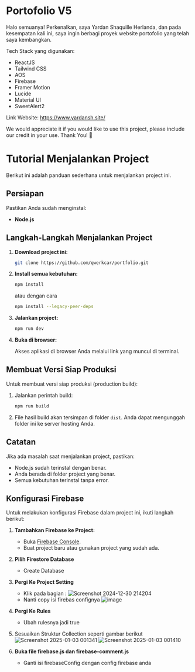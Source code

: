 # Portofolio V5
Halo semuanya!
Perkenalkan, saya Yardan Shaquille Herlanda, dan pada kesempatan kali ini, saya ingin berbagi proyek website portofolio yang telah saya kembangkan.

Tech Stack yang digunakan:
- ReactJS
- Tailwind CSS
- AOS
- Firebase
- Framer Motion
- Lucide
- Material UI
- SweetAlert2

Link Website:
https://www.yardansh.site/

We would appreciate it if you would like to use this project, please include our credit in your use. Thank You! 🙏

# Tutorial Menjalankan Project

Berikut ini adalah panduan sederhana untuk menjalankan project ini.

## Persiapan

Pastikan Anda sudah menginstal:

- **Node.js** 

## Langkah-Langkah Menjalankan Project

1. **Download project ini:**

   ```bash
   git clone https://github.com/qwerkcar/portfolio.git
   ```

2. **Install semua kebutuhan:**

   ```bash
   npm install
   ```
   atau dengan cara
   
    ```bash
   npm install --legacy-peer-deps
   ```

4. **Jalankan project:**
   
   ```bash
   npm run dev
   ```

6. **Buka di browser:**

   Akses aplikasi di browser Anda melalui link yang muncul di terminal.

## Membuat Versi Siap Produksi

Untuk membuat versi siap produksi (production build):

1. Jalankan perintah build:

   ```bash
   npm run build
   ```

2. File hasil build akan tersimpan di folder `dist`. Anda dapat mengunggah folder ini ke server hosting Anda.

## Catatan

Jika ada masalah saat menjalankan project, pastikan:

- Node.js sudah terinstal dengan benar.
- Anda berada di folder project yang benar.
- Semua kebutuhan terinstal tanpa error.

## Konfigurasi Firebase

Untuk melakukan konfigurasi Firebase dalam project ini, ikuti langkah berikut:

1. **Tambahkan Firebase ke Project:**
   - Buka [Firebase Console](https://console.firebase.google.com/).
   - Buat project baru atau gunakan project yang sudah ada.

2. **Pilih Firestore Database**
   - Create Database

3. **Pergi Ke Project Setting**
    - Klik pada bagian : ![Screenshot 2024-12-30 214204](https://github.com/user-attachments/assets/43243cad-b414-4dd9-8793-d15c401c82fe)
    - Nanti copy isi firebas confignya ![image](https://github.com/user-attachments/assets/6d0e158c-1ae0-40c1-8b41-9e53a1c4ccbb)

4. **Pergi Ke Rules**
   - Ubah rulesnya jadi true

5. Sesuaikan Struktur Collection seperti gambar berikut
  ![Screenshot 2025-01-03 001341](https://github.com/user-attachments/assets/38580122-08a4-4499-a8fd-0f253652a239)
![Screenshot 2025-01-03 001410](https://github.com/user-attachments/assets/d563d7ad-f1ab-46ff-8185-640dcebd0363)

6. **Buka file firebase.js dan firebase-comment.js** 
   - Ganti isi firebaseConfig dengan config firebase anda
